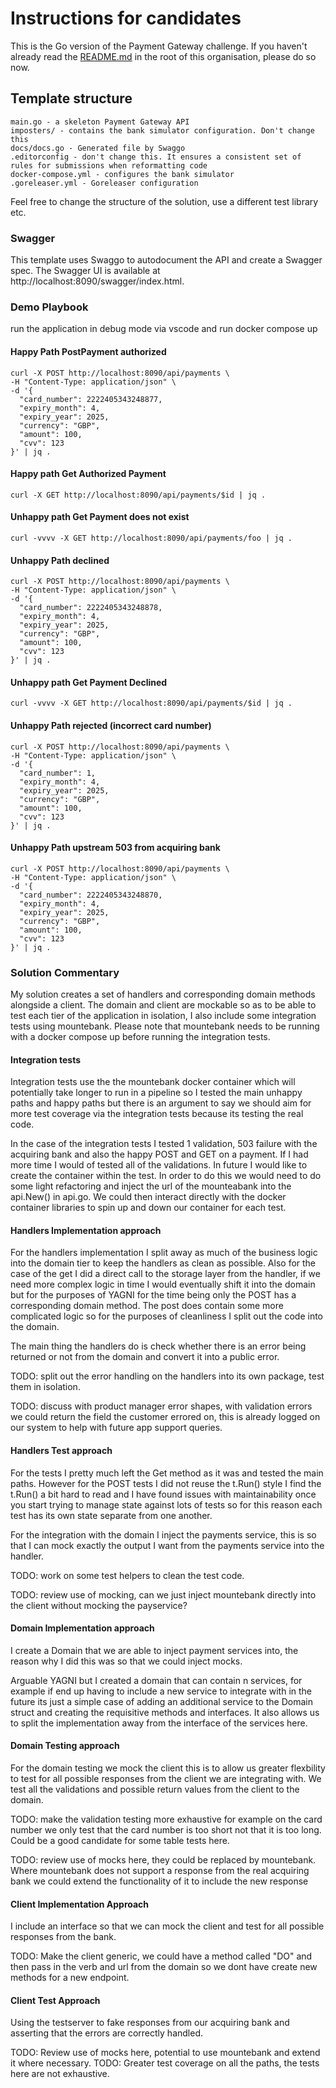 # Instructions for candidates

This is the Go version of the Payment Gateway challenge. If you haven't already read the [README.md](https://github.com/cko-recruitment/) in the root of this organisation, please do so now. 

## Template structure
```
main.go - a skeleton Payment Gateway API
imposters/ - contains the bank simulator configuration. Don't change this
docs/docs.go - Generated file by Swaggo
.editorconfig - don't change this. It ensures a consistent set of rules for submissions when reformatting code
docker-compose.yml - configures the bank simulator
.goreleaser.yml - Goreleaser configuration
```

Feel free to change the structure of the solution, use a different test library etc.

### Swagger
This template uses Swaggo to autodocument the API and create a Swagger spec. The Swagger UI is available at http://localhost:8090/swagger/index.html.

### Demo Playbook

run the application in debug mode via vscode and run docker compose up

#### Happy Path PostPayment authorized
```
curl -X POST http://localhost:8090/api/payments \
-H "Content-Type: application/json" \
-d '{
  "card_number": 2222405343248877,  
  "expiry_month": 4,
  "expiry_year": 2025,
  "currency": "GBP",
  "amount": 100,
  "cvv": 123
}' | jq .
```

#### Happy path Get Authorized Payment
```
curl -X GET http://localhost:8090/api/payments/$id | jq .
```
#### Unhappy path Get Payment does not exist
```
curl -vvvv -X GET http://localhost:8090/api/payments/foo | jq .
```
#### Unhappy Path declined
```
curl -X POST http://localhost:8090/api/payments \
-H "Content-Type: application/json" \
-d '{
  "card_number": 2222405343248878,  
  "expiry_month": 4,
  "expiry_year": 2025,
  "currency": "GBP",
  "amount": 100,
  "cvv": 123
}' | jq .
```
#### Unhappy path Get Payment Declined
```
curl -vvvv -X GET http://localhost:8090/api/payments/$id | jq .
```
#### Unhappy Path rejected (incorrect card number)
```
curl -X POST http://localhost:8090/api/payments \
-H "Content-Type: application/json" \
-d '{
  "card_number": 1,               
  "expiry_month": 4,
  "expiry_year": 2025,
  "currency": "GBP",
  "amount": 100,
  "cvv": 123
}' | jq .
```
#### Unhappy Path upstream 503 from acquiring bank
```
curl -X POST http://localhost:8090/api/payments \
-H "Content-Type: application/json" \
-d '{
  "card_number": 2222405343248870,  
  "expiry_month": 4,
  "expiry_year": 2025,
  "currency": "GBP",
  "amount": 100,
  "cvv": 123
}' | jq .
```
### Solution Commentary

My solution creates a set of handlers and corresponding domain methods alongside a client.  The domain and client are mockable so as to be able to test each tier of the application in isolation, I also include some integration tests using mountebank.  Please note that mountebank needs to be running with a docker compose up before running the integration tests.

#### Integration tests

Integration tests use the the mountebank docker container which will potentially take longer to run in a pipeline so I tested the main unhappy paths and happy paths but there is an argument to say we should aim for more test coverage via the integration tests because its testing the real code.

In the case of the integration tests I tested 1 validation, 503 failure with the acquiring bank and also the happy POST and GET on a payment.  If I had more time I would of tested all of the validations.  In future I would like to create the container within the test.  In order to do this we would need to do some light refactoring and inject the url of the mounteabank into the api.New() in api.go.  We could then interact directly with the docker container libraries to spin up and down our container for each test.

#### Handlers Implementation approach

For the handlers implementation I split away as much of the business logic into the domain tier to keep the handlers as clean as possible.  Also for the case of the get I did a direct call to the storage layer from the handler, if we need more complex logic in time I would eventually shift it into the domain but for the purposes of YAGNI for the time being only the POST has a corresponding domain method.  The post does contain some more complicated logic so for the purposes of cleanliness I split out the code into the domain.

The main thing the handlers do is check whether there is an error being returned or not from the domain and convert it into a public error.

TODO: split out the error handling on the handlers into its own package, test them in isolation.

TODO: discuss with product manager error shapes, with validation errors we could return the field the customer errored on, this is already logged on our system to help with future app support queries.

#### Handlers Test approach

For the tests I pretty much left the Get method as it was and tested the main paths.
However for the POST tests I did not reuse the t.Run() style I find the t.Run() a bit hard to read and I have found issues with maintainability once you start trying to manage state against lots of tests so for this reason each test has its own state separate from one another.

For the integration with the domain I inject the payments service, this is so that I can mock exactly the output I want from the payments service into the handler.

TODO: work on some test helpers to clean the test code.

TODO: review use of mocking, can we just inject mountebank directly into the client without mocking the payservice?

#### Domain Implementation approach

I create a Domain that we are able to inject payment services into, the reason why I did this was so that we could inject mocks.

Arguable YAGNI but I created a domain that can contain n services, for example if end up having to include a new service to integrate with in the future its just a simple case of adding an additional service to the Domain struct and creating the requisitive methods and interfaces.  It also allows us to split the implementation away from the interface of the services here.

#### Domain Testing approach

For the domain testing we mock the client this is to allow us greater flexbility to test for all possible responses from the client we are integrating with.  We test all the validations and possible return values from the client to the domain.

TODO: make the validation testing more exhaustive for example on the card number we only test that the card number is too short not that it is too long.  Could be a good candidate for some table tests here.

TODO: review use of mocks here, they could be replaced by mountebank.  Where mountebank does not support a response from the real acquiring bank we could extend the functionality of it to include the new response

#### Client Implementation Approach

I include an interface so that we can mock the client and test for all possible responses from the bank.

TODO: Make the client generic, we could have a method called "DO" and then pass in the verb and url from the domain so we dont have create new methods for a new endpoint.

#### Client Test Approach

Using the testserver to fake responses from our acquiring bank and asserting that the errors are correctly handled.

TODO: Review use of mocks here, potential to use mountebank and extend it where necessary.
TODO: Greater test coverage on all the paths, the tests here are not exhaustive.